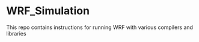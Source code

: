 # WRF_Simulation

This repo contains instructions for running WRF with various compilers and libraries
